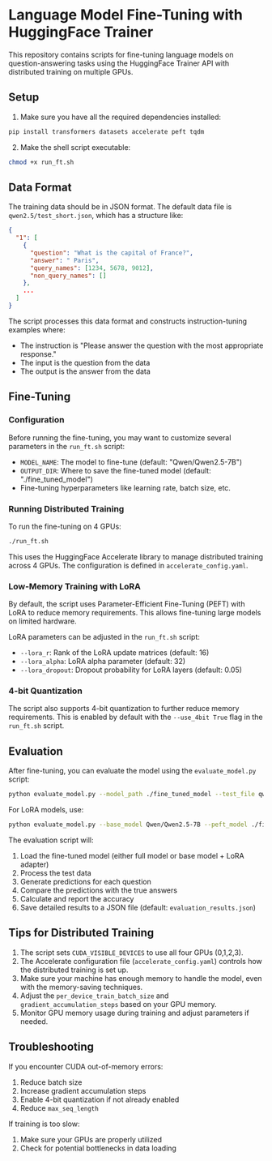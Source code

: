 # Language Model Fine-Tuning with HuggingFace Trainer

This repository contains scripts for fine-tuning language models on question-answering tasks using the HuggingFace Trainer API with distributed training on multiple GPUs.

## Setup

1. Make sure you have all the required dependencies installed:

```bash
pip install transformers datasets accelerate peft tqdm
```

2. Make the shell script executable:

```bash
chmod +x run_ft.sh
```

## Data Format

The training data should be in JSON format. The default data file is `qwen2.5/test_short.json`, which has a structure like:

```json
{
  "1": [
    {
      "question": "What is the capital of France?",
      "answer": " Paris",
      "query_names": [1234, 5678, 9012],
      "non_query_names": []
    },
    ...
  ]
}
```

The script processes this data format and constructs instruction-tuning examples where:
- The instruction is "Please answer the question with the most appropriate response."
- The input is the question from the data
- The output is the answer from the data

## Fine-Tuning

### Configuration

Before running the fine-tuning, you may want to customize several parameters in the `run_ft.sh` script:

- `MODEL_NAME`: The model to fine-tune (default: "Qwen/Qwen2.5-7B")
- `OUTPUT_DIR`: Where to save the fine-tuned model (default: "./fine_tuned_model")
- Fine-tuning hyperparameters like learning rate, batch size, etc.

### Running Distributed Training

To run the fine-tuning on 4 GPUs:

```bash
./run_ft.sh
```

This uses the HuggingFace Accelerate library to manage distributed training across 4 GPUs. The configuration is defined in `accelerate_config.yaml`.

### Low-Memory Training with LoRA

By default, the script uses Parameter-Efficient Fine-Tuning (PEFT) with LoRA to reduce memory requirements. This allows fine-tuning large models on limited hardware.

LoRA parameters can be adjusted in the `run_ft.sh` script:
- `--lora_r`: Rank of the LoRA update matrices (default: 16)
- `--lora_alpha`: LoRA alpha parameter (default: 32)
- `--lora_dropout`: Dropout probability for LoRA layers (default: 0.05)

### 4-bit Quantization

The script also supports 4-bit quantization to further reduce memory requirements. This is enabled by default with the `--use_4bit True` flag in the `run_ft.sh` script.

## Evaluation

After fine-tuning, you can evaluate the model using the `evaluate_model.py` script:

```bash
python evaluate_model.py --model_path ./fine_tuned_model --test_file qwen2.5/test_short.json
```

For LoRA models, use:

```bash
python evaluate_model.py --base_model Qwen/Qwen2.5-7B --peft_model ./fine_tuned_model --test_file qwen2.5/test_short.json
```

The evaluation script will:
1. Load the fine-tuned model (either full model or base model + LoRA adapter)
2. Process the test data
3. Generate predictions for each question
4. Compare the predictions with the true answers
5. Calculate and report the accuracy
6. Save detailed results to a JSON file (default: `evaluation_results.json`)

## Tips for Distributed Training

1. The script sets `CUDA_VISIBLE_DEVICES` to use all four GPUs (0,1,2,3).
2. The Accelerate configuration file (`accelerate_config.yaml`) controls how the distributed training is set up.
3. Make sure your machine has enough memory to handle the model, even with the memory-saving techniques.
4. Adjust the `per_device_train_batch_size` and `gradient_accumulation_steps` based on your GPU memory.
5. Monitor GPU memory usage during training and adjust parameters if needed.

## Troubleshooting

If you encounter CUDA out-of-memory errors:
1. Reduce batch size
2. Increase gradient accumulation steps
3. Enable 4-bit quantization if not already enabled
4. Reduce `max_seq_length`

If training is too slow:
1. Make sure your GPUs are properly utilized
2. Check for potential bottlenecks in data loading 
